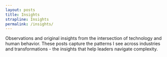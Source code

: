 ```yaml
---
layout: posts
title: Insights
strapline: Insights
permalink: /insights/
---
```


Observations and original insights from the intersection of technology and human behavior. These posts capture the patterns I see across industries and transformations - the insights that help leaders navigate complexity.